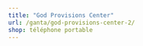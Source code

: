 ```yaml
---
title: "God Provisions Center"
url: /ganta/god-provisions-center-2/
shop: téléphone portable
---
```

